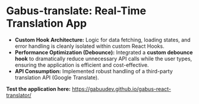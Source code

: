 # Gabus-translate: Real-Time Translation App

* **Custom Hook Architecture:** Logic for data fetching, loading states, and error handling is cleanly isolated within custom React Hooks.
* **Performance Optimization (Debounce):** Integrated a **custom debounce hook** to dramatically reduce unnecessary API calls while the user types, ensuring the application is efficient and cost-effective.
* **API Consumption:** Implemented robust handling of a third-party translation API (Google Translate).

**Test the application here:** https://gabuudev.github.io/gabus-react-translator/
